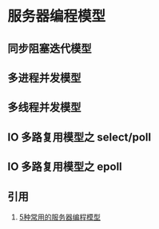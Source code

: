 # 服务器编程模型

## 同步阻塞迭代模型

## 多进程并发模型

## 多线程并发模型

## IO 多路复用模型之 select/poll

## IO 多路复用模型之 epoll

## 引用

1. [5种常用的服务器编程模型](https://blog.csdn.net/uestczshen/article/details/53057414)
